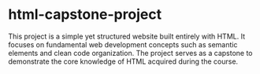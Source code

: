 # html-capstone-project
This project is a simple yet structured website built entirely with HTML. It focuses on fundamental web development concepts such as semantic elements and clean code organization. The project serves as a capstone to demonstrate the core knowledge of HTML acquired during the course.
